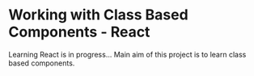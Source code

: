 # Working with Class Based Components - React

Learning React is in progress... Main aim of this project is to learn class based components.
